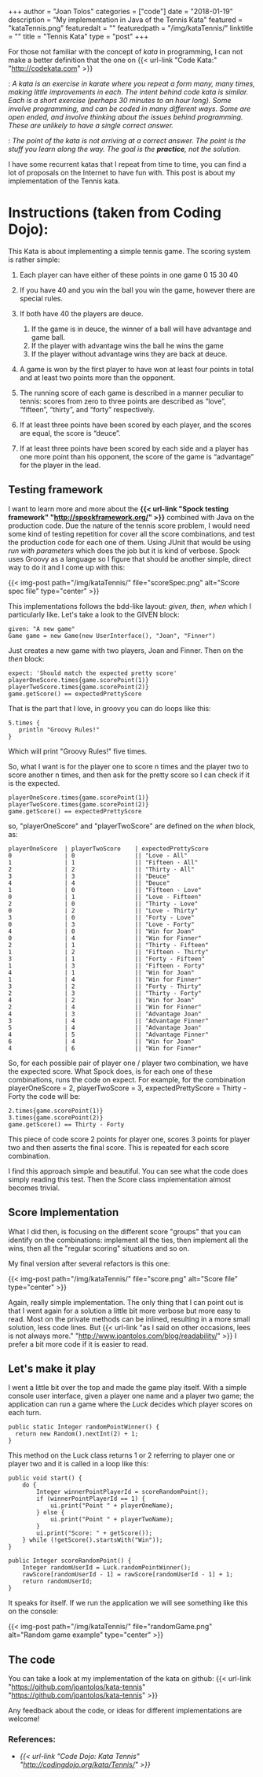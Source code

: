 +++
author = "Joan Tolos"
categories = ["code"]
date = "2018-01-19"
description = "My implementation in Java of the Tennis Kata"
featured = "kataTennis.png"
featuredalt = ""
featuredpath = "/img/kataTennis/"
linktitle = ""
title = "Tennis Kata"
type = "post"
+++

For those not familiar with the concept of _kata_ in programming, I can not make a better definition that the one on {{< url-link "Code Kata:" "http://codekata.com" >}}

: _A kata is an exercise in karate where you repeat a form many, many times, making little improvements in each. The intent behind code kata is similar. Each is a short exercise (perhaps 30 minutes to an hour long). Some involve programming, and can be coded in many different ways. Some are open ended, and involve thinking about the issues behind programming. These are unlikely to have a single correct answer._

: _The point of the kata is not arriving at a correct answer. The point is the stuff you learn along the way. The goal is the **practice**, not the solution._

I have some recurrent katas that I repeat from time to time, you can find a lot of proposals on the Internet to have fun with. This post is about my implementation of the Tennis kata.

# Instructions (taken from Coding Dojo):

This Kata is about implementing a simple tennis game. The scoring system is rather simple:

1. Each player can have either of these points in one game 0 15 30 40

1. If you have 40 and you win the ball you win the game, however there are special rules.

1. If both have 40 the players are deuce.
    1. If the game is in deuce, the winner of a ball will have advantage and game ball.
    1. If the player with advantage wins the ball he wins the game
    1. If the player without advantage wins they are back at deuce.

1. A game is won by the first player to have won at least four points in total and at least two points more than the opponent.

1. The running score of each game is described in a manner peculiar to tennis: scores from zero to three points are described as “love”, “fifteen”, “thirty”, and “forty” respectively.

1. If at least three points have been scored by each player, and the scores are equal, the score is “deuce”.

1. If at least three points have been scored by each side and a player has one more point than his opponent, the score of the game is “advantage” for the player in the lead.

## Testing framework

I want to learn more and more about the **{{< url-link "Spock testing framework" "http://spockframework.org/" >}}** combined with Java on the production code. Due the nature of the tennis score problem, I would need some kind of testing repetition for cover all the score combinations, and test the production code for each one of them. Using JUnit that would be using _run with parameters_ which does the job but it is kind of verbose. Spock uses Groovy as a language so I figure that should be another simple, direct way to do it and I come up with this:

{{< img-post path="/img/kataTennis/" file="scoreSpec.png" alt="Score spec file" type="center" >}}

This implementations follows the bdd-like layout: _given, then, when_ which I particularly like. Let's take a look to the GIVEN block:

    given: "A new game"
    Game game = new Game(new UserInterface(), "Joan", "Finner")

Just creates a new game with two players, Joan and Finner. Then on the _then_ block:

    expect: 'Should match the expected pretty score'
    playerOneScore.times{game.scorePoint(1)}
    playerTwoScore.times{game.scorePoint(2)}
    game.getScore() == expectedPrettyScore

That is the part that I love, in groovy you can do loops like this:

    5.times {
       println "Groovy Rules!"
    }

Which will print "Groovy Rules!" five times.

So, what I want is for the player one to score n times and the player two to score another n times, and then ask for the pretty score so I can check if it is the expected.

    playerOneScore.times{game.scorePoint(1)}
    playerTwoScore.times{game.scorePoint(2)}
    game.getScore() == expectedPrettyScore

so, "playerOneScore" and "playerTwoScore" are defined on the _when_ block, as:

    playerOneScore  | playerTwoScore    | expectedPrettyScore
    0 				| 0 				|| "Love - All"
    1 				| 1 				|| "Fifteen - All"
    2 				| 2 				|| "Thirty - All"
    3 				| 3 				|| "Deuce"
    4 				| 4 				|| "Deuce"
    1 				| 0 				|| "Fifteen - Love"
    0 				| 1 				|| "Love - Fifteen"
    2 				| 0 				|| "Thirty - Love"
    0 				| 2 				|| "Love - Thirty"
    3 				| 0 				|| "Forty - Love"
    0 				| 3 				|| "Love - Forty"
    4 				| 0 				|| "Win for Joan"
    0 				| 4 				|| "Win for Finner"
    2 				| 1 				|| "Thirty - Fifteen"
    1 				| 2 				|| "Fifteen - Thirty"
    3 				| 1 				|| "Forty - Fifteen"
    1 				| 3 				|| "Fifteen - Forty"
    4 				| 1 				|| "Win for Joan"
    1 				| 4 				|| "Win for Finner"
    3 				| 2 				|| "Forty - Thirty"
    2 				| 3 				|| "Thirty - Forty"
    4 				| 2 				|| "Win for Joan"
    2 				| 4 				|| "Win for Finner"
    4 				| 3 				|| "Advantage Joan"
    3 				| 4 				|| "Advantage Finner"
    5 				| 4 				|| "Advantage Joan"
    4 				| 5 				|| "Advantage Finner"
    6 				| 4 				|| "Win for Joan"
    4 				| 6 				|| "Win for Finner"

So, for each possible pair of player one / player two combination, we have the expected score. What Spock does, is for each one of these combinations, runs the code on expect. For example, for the combination playerOneScore = 2, playerTwoScore = 3, expectedPrettyScore = Thirty - Forty the code will be:

    2.times{game.scorePoint(1)}
    3.times{game.scorePoint(2)}
    game.getScore() == Thirty - Forty

This piece of code score 2 points for player one, scores 3 points for player two and then asserts the final score. This is repeated for each score combination.

I find this approach simple and beautiful. You can see what the code does simply reading this test. Then the Score class implementation almost becomes trivial.

## Score Implementation

What I did then, is focusing on the different score "groups" that you can identify on the combinations: implement all the ties, then implement all the wins, then all the "regular scoring" situations and so on.

My final version after several refactors is this one:

{{< img-post path="/img/kataTennis/" file="score.png" alt="Score file" type="center" >}}

Again, really simple implementation. The only thing that I can point out is that I went again for a solution a little bit more verbose but more easy to read. Most on the private methods can be inlined, resulting in a more small solution, less code lines. But {{< url-link "as I said on other occasions, lees is not always more." "http://www.joantolos.com/blog/readability/" >}} I prefer a bit more code if it is easier to read.

## Let's make it play

I went a little bit over the top and made the game play itself. With a simple console user interface, given a player one name and a player two game; the application can run a game where the _Luck_ decides which player scores on each turn.

    public static Integer randomPointWinner() {
      return new Random().nextInt(2) + 1;
    }

This method on the Luck class returns 1 or 2 referring to player one or player two and it is called in a loop like this:

    public void start() {
        do {
            Integer winnerPointPlayerId = scoreRandomPoint();
            if (winnerPointPlayerId == 1) {
                ui.print("Point " + playerOneName);
            } else {
                ui.print("Point " + playerTwoName);
            }
            ui.print("Score: " + getScore());
        } while (!getScore().startsWith("Win"));
    }

    public Integer scoreRandomPoint() {
        Integer randomUserId = Luck.randomPointWinner();
        rawScore[randomUserId - 1] = rawScore[randomUserId - 1] + 1;
        return randomUserId;
    }

It speaks for itself. If we run the application we will see something like this on the console:

{{< img-post path="/img/kataTennis/" file="randomGame.png" alt="Random game example" type="center" >}}

## The code

You can take a look at my implementation of the kata on github: {{< url-link "https://github.com/joantolos/kata-tennis" "https://github.com/joantolos/kata-tennis" >}}

Any feedback about the code, or ideas for different implementations are welcome!

### References:

* _{{< url-link "Code Dojo: Kata Tennis" "http://codingdojo.org/kata/Tennis/" >}}_
